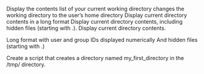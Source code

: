Display the contents list of your current working directory
changes the working directory to the user’s home directory
Display current directory contents in a long format
Display current directory contents, including hidden files (starting with .).
Display current directory contents.

Long format
with user and group IDs displayed numerically
And hidden files (starting with .)

Create a script that creates a directory named my_first_directory in the /tmp/ directory.